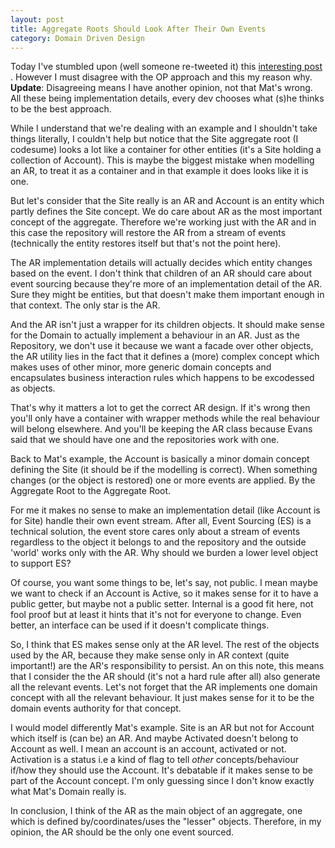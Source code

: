 ```yaml
---
layout: post
title: Aggregate Roots Should Look After Their Own Events
category: Domain Driven Design
---
```


Today I've stumbled upon (well someone re-tweeted it) this [interesting post](http://mat-mcloughlin.net/2014/05/22/entities-should-look-after-their-own-events) . However I must disagree with the OP approach and this my reason why. **Update**: Disagreeing means I have another opinion, not that Mat's wrong. All these being implementation details, every dev chooses what (s)he thinks to be the best approach.

 While I understand that we're dealing with an example and I shouldn't take things literally, I couldn't help but notice that the Site aggregate root (I codesume) looks a lot like a container for other entities (it's a Site holding a collection of Account). This is maybe the biggest mistake when modelling an AR, to treat it as a container and in that example it does looks like it is one.

 But let's consider that the Site really is an AR and Account is an entity which partly defines the Site concept. We do care about AR as the most important concept of the aggregate. Therefore we're working just with the AR and in this case the repository will restore the AR from a stream of events (technically the entity restores itself but that's not the point here).

 The AR implementation details will actually decides which entity changes based on the event. I don't think that children of an AR should care about event sourcing because they're more of an implementation detail of the AR. Sure they might be entities, but that doesn't make them important enough in that context. The only star is the AR.

 And the AR isn't just a wrapper for its children objects. It should make sense for the Domain to actually implement a behaviour in an AR. Just as the Repository, we don't use it because we want a facade over other objects, the AR utility lies in the fact that it defines a (more) complex concept which makes uses of other minor, more generic domain concepts and encapsulates business interaction rules which happens to be excodessed as objects.

 That's why it matters a lot to get the correct AR design. If it's wrong then you'll only have a container with wrapper methods while the real behaviour will belong elsewhere. And you'll be keeping the AR class because Evans said that we should have one and the repositories work with one.

 Back to Mat's example, the Account is basically a minor domain concept defining the Site (it should be if the modelling is correct). When something changes (or the object is restored) one or more events are applied. By the Aggregate Root to the Aggregate Root.

 For me it makes no sense to make an implementation detail (like Account is for Site) handle their own event stream. After all, Event Sourcing (ES) is a technical solution, the event store cares only about a stream of events regardless to the object it belongs to and the repository and the outside 'world' works only with the AR. Why should we burden a lower level object to support ES?

 Of course, you want some things to be, let's say, not public. I mean maybe we want to check if an Account is Active, so it makes sense for it to have a public getter, but maybe not a public setter. Internal is a good fit here, not fool proof but at least it hints that it's not for everyone to change. Even better, an interface can be used if it doesn't complicate things.

 So, I think that ES makes sense only at the AR level. The rest of the objects used by the AR, because they make sense only in AR context (quite important!) are the AR's responsibility to persist. An on this note, this means that I consider the the AR should (it's not a hard rule after all) also generate all the relevant events. Let's not forget that the AR implements one domain concept with all the relevant behaviour. It just makes sense for it to be the domain events authority for that concept.

 I would model differently Mat's example. Site is an AR but not for Account which itself is (can be) an AR. And maybe Activated doesn't belong to Account as well. I mean an account is an account, activated or not. Activation is a status i.e a kind of flag to tell _other_ concepts/behaviour if/how they should use the Account. It's debatable if it makes sense to be part of the Account concept. I'm only guessing since I don't know exactly what Mat's Domain really is.

 In conclusion, I think of the AR as the main object of an aggregate, one which is defined by/coordinates/uses the "lesser" objects. Therefore, in my opinion, the AR should be the only one event sourced.


